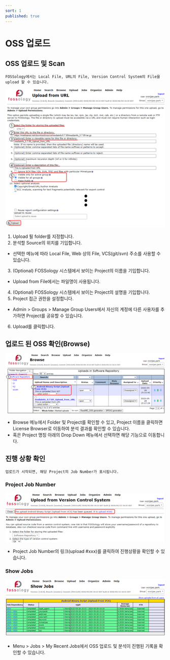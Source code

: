 ```yaml
---
sort: 1
published: true
---
```

# OSS 업로드

## OSS 업로드 및 Scan

```note
FOSSology에서는 Local File, URL의 File, Version Control System의 File을 upload 할 수 있습니다.
```

![Branching](img_1_upload/01_1_upload_from_url.png)

1. Upload 될 folder를 지정합니다.
2. 분석할 Source의 위치를 기입합니다.
  - 선택한 메뉴에 따라 Local File, Web 상의 File, VCS(git/svn) 주소를 사용할 수 있습니다.
3. (Optional) FOSSology 시스템에서 보이는 Project의 이름을 기입합니다.
  - Upload from File에서는 파일명이 사용됩니다.
4. (Optional) FOSSology 시스템에서 보이는 Project의 설명을 기입합니다.
5. Project 접근 권한을 설정합니다.
  - Admin > Groups > Manage Group Users에서 자신의 계정에 다른 사용자를 추가하면 Project를 공유할 수 있습니다.
6. Upload를 클릭합니다.

## 업로드 된 OSS 확인(Browse)

![Branching](img_1_upload/02_3_browse.png)

- Browse 메뉴에서 Folder 및 Project를 확인할 수 있고, Project 이름을 클릭하면 License Browser로 이동하여 분석 결과를 확인할 수 있습니다. 
- 혹은 Project 명칭 아래의 Drop Down 메뉴에서 선택하면 해당 기능으로 이동합니다.

## 진행 상황 확인

```note
업로드가 시작되면, 해당 Project의 Job Number가 표시됩니다.
```

### Project Job Number

![Branching](img_1_upload/02_1_uploaded.png)
- Project Job Number의 링크(upload #xxx)를 클릭하여 진행상황을 확인할 수 있습니다.

### Show Jobs

![Branching](img_1_upload/02_2_show_jobs.png)
- Menu > Jobs > My Recent Jobs에서 OSS 업로드 및 분석이 진행된 기록을 확인할 수 있습니다.
